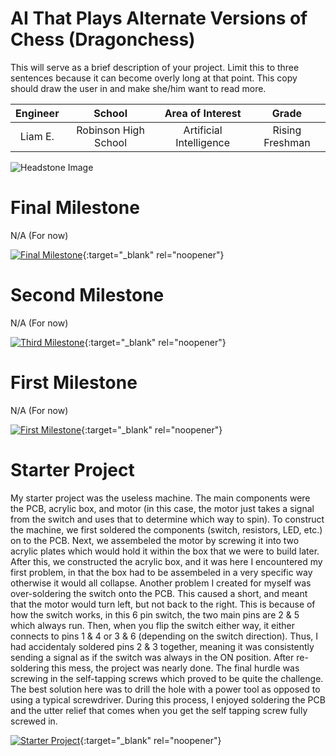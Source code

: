 ﻿# AI That Plays Alternate Versions of Chess (Dragonchess)
This will serve as a brief description of your project. Limit this to three sentences because it can become overly long at that point. This copy should draw the user in and make she/him want to read more.

| **Engineer** | **School** | **Area of Interest** | **Grade** |
|:--:|:--:|:--:|:--:|
| Liam E. | Robinson High School | Artificial Intelligence | Rising Freshman

![Headstone Image](https://bluestampengineering.com/wp-content/uploads/2016/05/improve.jpg)
  
# Final Milestone
N/A (For now) 

[![Final Milestone](https://res.cloudinary.com/marcomontalbano/image/upload/v1612573869/video_to_markdown/images/youtube--F7M7imOVGug-c05b58ac6eb4c4700831b2b3070cd403.jpg )](https://www.youtube.com/watch?v=F7M7imOVGug&feature=emb_logo "Final Milestone"){:target="_blank" rel="noopener"}

# Second Milestone
N/A (For now)

[![Third Milestone](https://res.cloudinary.com/marcomontalbano/image/upload/v1612574014/video_to_markdown/images/youtube--y3VAmNlER5Y-c05b58ac6eb4c4700831b2b3070cd403.jpg)](https://www.youtube.com/watch?v=y3VAmNlER5Y&feature=emb_logo "Second Milestone"){:target="_blank" rel="noopener"}

# First Milestone
N/A (For now)

[![First Milestone](https://res.cloudinary.com/marcomontalbano/image/upload/v1612574117/video_to_markdown/images/youtube--CaCazFBhYKs-c05b58ac6eb4c4700831b2b3070cd403.jpg)](https://www.youtube.com/watch?v=CaCazFBhYKs "First Milestone"){:target="_blank" rel="noopener"}

# Starter Project
My starter project was the useless machine. The main components were the PCB, acrylic box, and motor (in this case, the motor just takes a signal from the switch and uses that to determine which way to spin). To construct the machine, we first soldered the components (switch, resistors, LED, etc.) on to the PCB. Next, we assembeled the motor by screwing it into two acrylic plates which would hold it within the box that we were to build later. After this, we constructed the acrylic box, and it was here I encountered my first problem, in that the box had to be assembeled in a very specific way otherwise it would all collapse. Another problem I created for myself was over-soldering the switch onto the PCB. This caused a short, and meant that the motor would turn left, but not back to the right. This is because of how the switch works, in this 6 pin switch, the two main pins are 2 & 5 which always run. Then, when you flip the switch either way, it either connects to pins 1 & 4 or 3 & 6 (depending on the switch direction). Thus, I had accidentaly soldered pins 2 & 3 together, meaning it was consistently sending a signal as if the switch was always in the ON position. After re-soldering this mess, the project was nearly done. The final hurdle was screwing in the self-tapping screws which proved to be quite the challenge. The best solution here was to drill the hole with a power tool as opposed to using a typical screwdriver. During this process, I enjoyed soldering the PCB and the utter relief that comes when you get the self tapping screw fully screwed in.

[![Starter Project](https://res.cloudinary.com/marcomontalbano/image/upload/v1612574117/video_to_markdown/images/youtube--CaCazFBhYKs-c05b58ac6eb4c4700831b2b3070cd403.jpg)](https://www.youtube.com/watch?v=CaCazFBhYKs "Starter Project"){:target="_blank" rel="noopener"}
